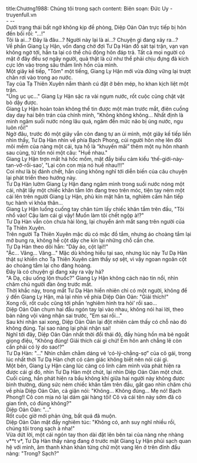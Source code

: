 title:Chương1988: Chúng tôi trong sạch
content:
Biên soạn: Đức Uy - truyenfull.vn<br>- --<br>Dưới trạng thái bất ngờ không kịp đề phòng, Diệp Oản Oản trực tiếp bị hôn đến bối rối: "...!"<br>Tôi là ai...? Đây là đâu...? Người này lại là ai...? Chuyện gì đang xảy ra...?<br>Về phần Giang Ly Hận, vốn đang chờ đợi Tư Dạ Hàn đồ sát tại trận, vạn vạn không ngờ tới, hắn ta lại có thể chủ động hôn đáp trả. Tất cả mọi người có mặt ở đây đều sợ ngây người, quả thật là cứ như thể phải chịu đựng đả kích cực lớn vào trong sâu thẳm linh hồn của mình.<br>Một giây kế tiếp, "Tõm" một tiếng, Giang Ly Hận mới vừa đứng vững lại trượt chân rơi vào trong ao nước.<br>Tay của Tạ Thiên Xuyên nắm thành cú đặt ở bên mép, ho khan kịch liệt một trận.<br>"Ùng ục ục..." Giang Ly Hận sặc ra vài ngụm nước, rốt cuộc cũng chật vật bò dậy được.<br>Giang Ly Hận hoàn toàn không thể tin được một màn trước mắt, điên cuồng day day hai bên trán của chính mình, "Không không không... Nhất định là mình ngâm suối nước nóng lâu quá, ngâm đến mức não bị úng nước, ngu luôn rồi!"<br>Ngờ đâu, trước đó một giây vẫn còn đang tự an ủi mình, một giây kế tiếp liền nhìn thấy, Tư Dạ Hàn nhìn về phía Bạch Phong, cúi người hôn nhẹ lên đôi môi mềm của nàng một cái, tựa hồ là “khuyến mãi” thêm một nụ hôn nhanh sau cùng, từ tốn nói một câu: "Huề nhau."<br>Giang Ly Hận trợn mắt há hốc mồm, mặt đầy biểu cảm kiểu ‘thế-giới-này-tan-vỡ-rồi-sao’, "Lại còn con mịa nó huề nhau!!!"<br>Coi như là bị đánh chết, hắn cũng không nghĩ tới diễn biến của câu chuyện lại phát triển theo hướng này.<br>Tư Dạ Hàn lườm Giang Ly Hận đang ngâm mình trong suối nước nóng một cái, nhặt lấy một chiếc khăn tắm lớn đang treo trên móc, tiện tay ném một cái lên trên người Giang Ly Hận, phủ kín mặt hắn ta, nghiêm cấm hắn tiếp tục hành vi khỏa thân...<br>Giang Ly Hận luống cuống tay chân túm lấy chiếc khăn tắm trên đầu, "Tôi nhổ vào! Cậu làm cái gì vậy! Muốn làm tôi chết ngộp à!?"<br>Tư Dạ Hàn vẫn còn chưa hài lòng, lại chuyển ánh mắt sang trên người của Tạ Thiên Xuyên.<br>Trên người Tạ Thiên Xuyên mặc dù có mặc đồ tắm, nhưng áo choàng tắm lại mở bung ra, không hề cột dây che kín lại những chỗ cần che.<br>Tư Dạ Hàn theo dõi hắn: "Dây áo, cột lại!!"<br>"Ặc... Vâng... Vâng..." Mặc dù không hiểu tại sao, nhưng lúc này Tư Dạ Hàn thật sự khiến cho Tạ Thiên Xuyên cảm thấy sợ sệt, vì vậy ngoan ngoãn cột áo choàng tắm lại cho đàng hoàng.<br>Đây là có chuyện gì đang xảy ra vậy hả?<br>"A Dạ, cậu uống lộn thuốc?" Giang Ly Hận không cách nào tin nổi, nhìn chăm chú người đàn ông trước mắt.<br>Thời khắc này, trong mắt Tư Dạ Hàn hiển nhiên chỉ có một người, không để ý đến Giang Ly Hận, mà lại nhìn về phía Diệp Oản Oản: "Giải thích!"<br>Xong rồi, rốt cuộc cũng tới phần ‘nghiêm hình tra hỏi’ rồi sao...<br>Diệp Oản Oản chụm hai đầu ngón tay lại vào nhau, không nói hai lời, theo bản năng vội vàng nhận sai trước, "Em sai rồi..."<br>Sau khi nhận sai xong, Diệp Oản Oản lại đột nhiên cảm thấy có chỗ nào đó không đúng. Tại sao nàng lại phải nhận sai!<br>Nghĩ tới đây, Diệp Oản Oản nhất thời đổi thái độ, đầy hùng hồn mà bẻ ngoắt giọng điệu, "Không đúng! Giải thích cái gì chứ! Em hôn anh chẳng lẽ còn cần phải có lý do sao!?"<br>Tư Dạ Hàn: "..." Nhìn chằm chằm dáng vẻ ‘có-lý-chẳng-sợ” của cô gái, trong lúc nhất thời Tư Dạ Hàn chợt có cảm giác không biết nên nói cái gì.<br>Một bên, Giang Ly Hận càng lúc càng có linh cảm mình vừa phát hiện ra được cái gì đó, nhìn Tư Dạ Hàn một chút, lại nhìn Diệp Oản Oản một chút. Cuối cùng, hắn phát hiện ra bầu không khí giữa hai người này không được bình thường, dùng sức ném chiếc khăn tắm trên đầu, gắt gao nhìn chăm chú về phía Diệp Oản Oản, cả giận nói: "Không... Không đúng... Mẹ nó! Bạch Phong!! Cô con mịa nó lại dám gài hàng tôi! Cô và cái tên này sớm đã có gian tình, có đúng không?"<br>Diệp Oản Oản: "..."<br>Rốt cuộc giờ mới phản ứng, bất quá đã muộn.<br>Diệp Oản Oản mặt đầy nghiêm túc: "Không có, anh suy nghĩ nhiều rồi, chúng tôi trong sạch à nha!"<br>Vừa dứt lời, một cái ngón tay thon dài đặt lên bên tai của nàng nhẹ nhàng v**t v*, Tư Dạ Hàn thấy nàng đang ở trước mặt Giang Ly Hận phủi sạch quan hệ với mình, âm thanh khàn khàn từng chữ một vang lên ở trên đỉnh đầu nàng: "Trong? Sạch?"